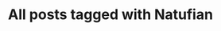 ---
layout: tag
title: "All posts tagged with Natufian"
permalink: /weblog/tags/natufian/
taxonomy: Natufian
---